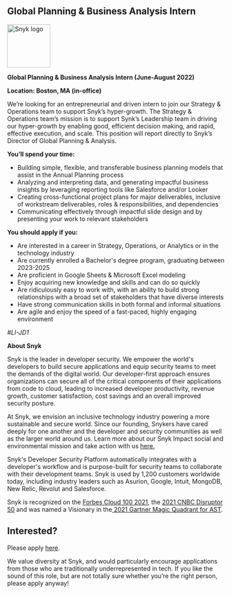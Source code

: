 Global Planning & Business Analysis Intern
---

<img src="https://res.cloudinary.com/snyk/image/upload/v1537345894/press-kit/brand/logo-black.png" width="100" alt="Snyk logo" />

<p><strong>Global Planning &amp; Business Analysis Intern (June-August 2022)</strong></p>
<p><strong>Location: Boston, MA (in-office)</strong></p>
<p><span style="font-weight: 400;">We’re looking for an entrepreneurial and driven intern to join our Strategy &amp; Operations team to support Snyk’s hyper-growth. The Strategy &amp; Operations team’s mission is to support Synk’s Leadership team in driving our hyper-growth by enabling good, efficient decision making, and rapid, effective execution, and scale. This position will report directly to Snyk’s Director of Global Planning &amp; Analysis.&nbsp;</span></p>
<p><strong>You’ll spend your time:&nbsp;</strong></p>
<ul>
<li style="font-weight: 400;"><span style="font-weight: 400;">Building simple, flexible, and transferable business planning models that assist in the Annual Planning process</span></li>
<li style="font-weight: 400;"><span style="font-weight: 400;">Analyzing and interpreting data, and generating impactful business insights by leveraging reporting tools like Salesforce and/or Looker</span></li>
<li style="font-weight: 400;"><span style="font-weight: 400;">Creating cross-functional project plans for major deliverables, inclusive of workstream deliverables, roles &amp; responsibilities, and dependencies</span></li>
<li style="font-weight: 400;"><span style="font-weight: 400;">Communicating effectively through impactful slide design and by presenting your work to relevant stakeholders</span></li>
</ul>
<p><strong>You should apply if you:</strong></p>
<ul>
<li style="font-weight: 400;"><span style="font-weight: 400;">Are interested in a career in Strategy, Operations, or Analytics or in the technology industry</span></li>
<li><span style="font-weight: 400;">Are currently enrolled a Bachelor's degree program, graduating between 2023-2025</span></li>
<li style="font-weight: 400;"><span style="font-weight: 400;">Are proficient in Google Sheets &amp; Microsoft Excel modeling</span></li>
<li style="font-weight: 400;"><span style="font-weight: 400;">Enjoy acquiring new knowledge and skills and can do so quickly</span></li>
<li style="font-weight: 400;"><span style="font-weight: 400;">Are ridiculously easy to work with, with an ability to build strong relationships with a broad set of stakeholders that have diverse interests</span></li>
<li style="font-weight: 400;"><span style="font-weight: 400;">Have strong communication skills in both formal and informal situations</span></li>
<li style="font-weight: 400;"><span style="font-weight: 400;">Are agile and enjoy the speed of a fast-paced, highly engaging environment</span></li>
</ul>
<p><em><span style="font-weight: 400;">#LI-JD1</span></em></p><div class="content-conclusion"><p><strong>About Snyk</strong></p>
<p><span style="font-weight: 400;">Snyk is the leader in developer security. We empower the world's developers to build secure applications and equip security teams to meet the demands of the digital world. Our developer-first approach ensures organizations can secure all of the critical components of their applications from code to cloud, leading to increased developer productivity, revenue growth, customer satisfaction, cost savings and an overall improved security posture.&nbsp;</span></p>
<p><span style="font-weight: 400;">At Snyk, we envision an inclusive technology industry powering a more sustainable and secure world.</span> <span style="font-weight: 400;">Since our founding, Snykers have cared deeply for one another and the developer and security communities as well as the larger world around us. Learn more about our Snyk Impact social and environmental mission and take action with us </span><a href="https://snyk.io/about/snyk-impact/"><span style="font-weight: 400;">here.</span></a></p>
<p><span style="font-weight: 400;">Snyk's Developer Security Platform automatically integrates with a developer's workflow and is purpose-built for security teams to collaborate with their development teams. Snyk is used by 1,200 customers worldwide today, including industry leaders such as Asurion, Google, Intuit, MongoDB, New Relic, Revolut and Salesforce.</span></p>
<p><span style="font-weight: 400;">Snyk is recognized on the </span><a href="https://www.forbes.com/cloud100/#6f24b5ba5f94"><span style="font-weight: 400;">Forbes Cloud 100 2021</span></a><span style="font-weight: 400;">, the </span><a href="https://www.cnbc.com/2021/05/25/these-are-the-2021-cnbc-disruptor-50-companies.html"><span style="font-weight: 400;">2021 CNBC Disruptor 50</span></a><span style="font-weight: 400;"> and was named a Visionary in the</span><a href="https://snyk.io/blog/snyk-visionary-2021-gartner-magic-quadrant-for-ast/"><span style="font-weight: 400;"> 2021 Gartner Magic Quadrant for AST</span></a><span style="font-weight: 400;">.</span></p></div>

Interested?
---

Please apply [here](https://boards.greenhouse.io/snyk/jobs/6035404002#app).

We value diversity at Snyk, and would particularly encourage applications from those who are traditionally underrepresented in tech.
If you like the sound of this role, but are not totally sure whether you’re the right person, please apply anyway!
